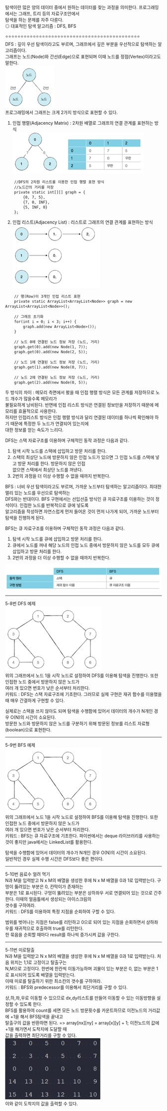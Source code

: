 탐색이란 많은 양의 데이터 중에서 원하는 데이터를 찾는 과정을 의미한다. 프로그래밍에서는 그래프, 트리 등의 자료구조안에서  
탐색을 하는 문제를 자주 다룬다.  
◎ 대표적인 탐색 알고리즘 : DFS, BFS  
  
⭐️⭐️⭐️⭐️⭐️⭐️⭐️⭐️⭐️⭐️⭐️⭐️⭐️⭐️⭐️⭐️⭐️⭐️⭐️⭐️⭐️⭐️⭐️⭐️⭐️⭐️⭐️⭐️⭐️⭐️⭐️⭐️⭐️⭐️⭐️⭐️⭐️⭐️⭐️⭐️⭐️⭐️⭐️⭐️  
DFS : 깊이 우선 탐색이라고도 부르며, 그래프에서 깊은 부분을 우선적으로 탐색하는 알고리즘이다.  
그래프는 노드(Node)와 간선(Edge)으로 표현되며 이때 노드를 정점(Vertex)이라고도 말한다.  
![img_2.png](img_2.png)  
프로그래밍에서 그래프는 크게 2가지 방식으로 표현할 수 있다.  
1. 인접 행렬(Adjacency Matrix) : 2차원 배열로 그래프의 연결 관계를 표현하는 방식  
![img_3.png](img_3.png)
```
    //DFS의 2차원 리스트를 이용한 인접 행렬 표현 방식
    //노드간의 거리를 저장
    private static int[][] graph = {
        {0, 7, 5},
        {7, 0, INF},
        {5, INF, 0}
    };
```
2. 인접 리스트(Adjacency List) : 리스트로 그래프의 연결 관계를 표현하는 방식  
![img.png](img.png)  
``` 
    // 행(Row)이 3개인 인접 리스트 표현
    private static ArrayList<ArrayList<Node>> graph = new ArrayList<ArrayList<Node>>();
    
    // 그래프 초기화
    for(int i = 0; i < 3; i++) {
        graph.add(new ArrayList<Node>());
    }

    // 노드 0에 연결된 노드 정보 저장 (노드, 거리)
    graph.get(0).add(new Node(1, 7));
    graph.get(0).add(new Node(2, 5));

    // 노드 1에 연결된 노드 정보 저장 (노드, 거리)
    graph.get(1).add(new Node(0, 7));

    // 노드 2에 연결된 노드 정보 저장 (노드, 거리)
    graph.get(2).add(new Node(0, 5));
```

두 방식의 차이 : 메모리 측면에서 봤을 때 인접 행렬 방식은 모든 관계를 저장하므로 노드 개수가 많을수록 메모리가  
불필요하게 낭비된다. 반면에 인접 리스트 방식은 연결된 정보만을 저장하기 때문에 메모리를 효율적으로 사용한다.  
하지만 인접리스트 방식은 인접 행렬 방식과 달리 연결된 데이터를 하나씩 확인해야 하기 때문에 특정한 두 노드가 연결되어 있는지에  
대한 정보를 얻는 속도가 느리다.

DFS는 스택 자료구조를 이용하며 구체적인 동작 과정은 다음과 같다.  
1. 탐색 시작 노드를 스택에 삽입하고 방문 처리를 한다.  
2. 스택의 최상단 노드에 방문하지 않은 인접 노드가 있으면 그 인접 노드를 스택에 넣고 방문 처리를 한다. 방문하지 않은 인접  
없으면 스택에서 최상단 노드를 꺼낸다.
3. 2번의 과정을 더 이상 수행할 수 없을 때까지 반복한다.


BFS : 너비 우선 탐색이라고도 부르며, 가까운 노드부터 탐색하는 알고리즘이다. 최대한 멀리 있는 노드를 우선으로 탐색하는  
DFS와는 반대이다. BFS 구현에서는 선입선출 방식인 큐 자료구조를 이용하는 것이 정석이다. 인접한 노드를 반복적으로 큐에 넣도록  
알고리즘을 작성하면 자연스럽게 먼저 들어온 것이 먼저 나가게 되어, 가까운 노드부터 탐색을 진행하게 된다.  

BFS는 큐 자료구조를 이용하며 구체적인 동작 과정은 다음과 같다.  
1. 탐색 시작 노드를 큐에 삽입하고 방문 처리를 한다.
2. 큐에서 노드를 꺼내 해당 노드의 인접 노드 중에서 방문하지 않은 노드를 모두 큐에 삽입하고 방문 처리를 한다.
3. 2번의 과정을 더 이상 수행할 수 없을 때까지 반복한다.  

![img_4.png](img_4.png)

------------------------------------------------------------------------------------------------------------------

5-8번 DFS 예제  
![img_1.png](img_1.png)  
위의 그래프에서 노드 1을 시작 노드로 설정하여 DFS를 이용해 탐색을 진행한다. 또한 인접한 노드 중에서 방문하지 않은 노드가  
여러 개 있으면 번호가 낮은 순서부터 처리한다.  
키워드 : DFS는 스택 자료구조에 기초한다. 그러므로 실제 구현은 재귀 함수를 이용했을 때 매우 간결하게 구현할 수 있다.  

실제로는 스택을 쓰지 않아도 되며 탐색을 수행함에 있어서 데이터의 개수가 N개인 경우 O(N)의 시간이 소요된다.  
방문한 노드와 방문하지 않은 노드를 구분하기 위해 방문된 정보를 리스트 자료형(boolean)으로 표현한다.  

------------------------------------------------------------------------------------------------------------------

5-9번 BFS 예제  
![img_1.png](img_1.png)  
위의 그래프에서 노드 1을 시작 노드로 설정하여 BFS를 이용해 탐색을 진행한다. 또한 인접한 노드 중에서 방문하지 않은 노드가  
여러 개 있으면 번호가 낮은 순서부터 처리한다.  
키워드 : BFS는 큐 자료구조에 기초한다. 파이썬에서는 deque 라이브러리를 사용하는 것이 좋지만 java에서는 LinkedList를 활용한다.  

탐색을 수행함에 있어서 데이터의 개수가 N개인 경우 O(N)의 시간이 소요된다.  
일반적인 경우 실제 수행 시간은 DFS보다 좋은 편이다.  

------------------------------------------------------------------------------------------------------------------

5-10번 음료수 얼려 먹기  
N과 M을 입력받고 N x M의 배열을 생성한 후에 N x M 배열을 0과 1로 입력받는다. 구멍이 뚫려있는 부분은 0, 칸막이가 존재하는  
부분은 1로 표시된다. 구멍이 뚫려있는 부분은 상하좌우 서로 연결되어 있는 것으로 간주한다. 이때의 얼음틀에서 생성되는 아이스크림의  
갯수를 구하여라.  
키워드 : DFS를 이용하여 특정 지점을 순회하여 구할 수 있다.  

범위를 벗어나는 지점은 false를 리턴하고 0으로 되어 있는 지점을 순회하면서 상하좌우를 재귀적으로 호출하여 true를 리턴한다.  
한 묶음을 순회할 때마다 result를 하나씩 증가시켜 값을 구한다.

------------------------------------------------------------------------------------------------------------------

5-11번 미로탈출  
N과 M을 입력받고 N x M의 배열을 생성한 후에 N x M 배열을 0과 1로 입력받는다. 처음 위치는 1,1로 고정이고 탈출구는  
N,M으로 고정이다. 한번에 한칸씩 이동가능하며 괴물이 있는 부분은 0, 없는 부분은 1로 표시되어 있도록 배열을 입력받는다.  
이때 미로를 탈출하기 위한 최소칸의 갯수를 구하여라.  
키워드 : BFS와 predecessor를 이용해서 최단거리를 구할 수 있다.  

상,하,좌,우로 이동할 수 있으므로 dx,dy리스트를 만들어 이동할 수 있는 이동방향을 설정할 수 있도록 한다.  
BFS를 활용하여 count를 세면 모든 노드 방문횟수를 카운트하므로 이전노드의 거리값에 +1을 해서 BFS탐색을 끝내고  
탈출구의 값을 반환하면 된다. => array[nx][ny] = array[x][y] + 1; 이전노드의 값에 +1을 해가면서 도착지에 도달할 때  
값을 출력하면 최단거리를 구할 수 있다.  
![img_5.png](img_5.png)  
이와 같이 도착지의 값을 출력할 수 있다.